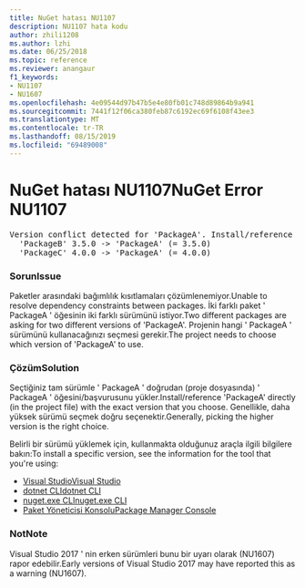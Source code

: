 ```yaml
---
title: NuGet hatası NU1107
description: NU1107 hata kodu
author: zhili1208
ms.author: lzhi
ms.date: 06/25/2018
ms.topic: reference
ms.reviewer: anangaur
f1_keywords:
- NU1107
- NU1607
ms.openlocfilehash: 4e09544d97b47b5e4e80fb01c748d89864b9a941
ms.sourcegitcommit: 7441f12f06ca380feb87c6192ec69f6108f43ee3
ms.translationtype: MT
ms.contentlocale: tr-TR
ms.lasthandoff: 08/15/2019
ms.locfileid: "69489008"
---
```

# <a name="nuget-error-nu1107"></a><span data-ttu-id="9ef7e-103">NuGet hatası NU1107</span><span class="sxs-lookup"><span data-stu-id="9ef7e-103">NuGet Error NU1107</span></span>

<pre>Version conflict detected for 'PackageA'. Install/reference 'PackageA' v4.0.0 directly to resolve this issue.<br/>  'PackageB' 3.5.0 -> 'PackageA' (= 3.5.0)<br/>  'PackageC' 4.0.0 -> 'PackageA' (= 4.0.0)</pre>

### <a name="issue"></a><span data-ttu-id="9ef7e-104">Sorun</span><span class="sxs-lookup"><span data-stu-id="9ef7e-104">Issue</span></span>
<span data-ttu-id="9ef7e-105">Paketler arasındaki bağımlılık kısıtlamaları çözümlenemiyor.</span><span class="sxs-lookup"><span data-stu-id="9ef7e-105">Unable to resolve dependency constraints between packages.</span></span> <span data-ttu-id="9ef7e-106">İki farklı paket ' PackageA ' öğesinin iki farklı sürümünü istiyor.</span><span class="sxs-lookup"><span data-stu-id="9ef7e-106">Two different packages are asking for two different versions of 'PackageA'.</span></span> <span data-ttu-id="9ef7e-107">Projenin hangi ' PackageA ' sürümünü kullanacağınızı seçmesi gerekir.</span><span class="sxs-lookup"><span data-stu-id="9ef7e-107">The project needs to choose which version of 'PackageA' to use.</span></span>

### <a name="solution"></a><span data-ttu-id="9ef7e-108">Çözüm</span><span class="sxs-lookup"><span data-stu-id="9ef7e-108">Solution</span></span>
<span data-ttu-id="9ef7e-109">Seçtiğiniz tam sürümle ' PackageA ' doğrudan (proje dosyasında) ' PackageA ' öğesini/başvurusunu yükler.</span><span class="sxs-lookup"><span data-stu-id="9ef7e-109">Install/reference 'PackageA' directly (in the project file) with the exact version that you choose.</span></span>
<span data-ttu-id="9ef7e-110">Genellikle, daha yüksek sürümü seçmek doğru seçenektir.</span><span class="sxs-lookup"><span data-stu-id="9ef7e-110">Generally, picking the higher version is the right choice.</span></span>

<span data-ttu-id="9ef7e-111">Belirli bir sürümü yüklemek için, kullanmakta olduğunuz araçla ilgili bilgilere bakın:</span><span class="sxs-lookup"><span data-stu-id="9ef7e-111">To install a specific version, see the information for the tool that you're using:</span></span>

- [<span data-ttu-id="9ef7e-112">Visual Studio</span><span class="sxs-lookup"><span data-stu-id="9ef7e-112">Visual Studio</span></span>](../../consume-packages/install-use-packages-visual-studio.md#update-a-package)
- [<span data-ttu-id="9ef7e-113">dotnet CLI</span><span class="sxs-lookup"><span data-stu-id="9ef7e-113">dotnet CLI</span></span>](/dotnet/core/tools/dotnet-add-package)
- [<span data-ttu-id="9ef7e-114">nuget.exe CLI</span><span class="sxs-lookup"><span data-stu-id="9ef7e-114">nuget.exe CLI</span></span>](../../consume-packages/install-use-packages-nuget-cli.md#install-a-specific-version-of-a-package)
- [<span data-ttu-id="9ef7e-115">Paket Yöneticisi Konsolu</span><span class="sxs-lookup"><span data-stu-id="9ef7e-115">Package Manager Console</span></span>](../ps-reference/ps-ref-install-package.md)

### <a name="note"></a><span data-ttu-id="9ef7e-116">Not</span><span class="sxs-lookup"><span data-stu-id="9ef7e-116">Note</span></span>
<span data-ttu-id="9ef7e-117">Visual Studio 2017 ' nin erken sürümleri bunu bir uyarı olarak (NU1607) rapor edebilir.</span><span class="sxs-lookup"><span data-stu-id="9ef7e-117">Early versions of Visual Studio 2017 may have reported this as a warning (NU1607).</span></span>
